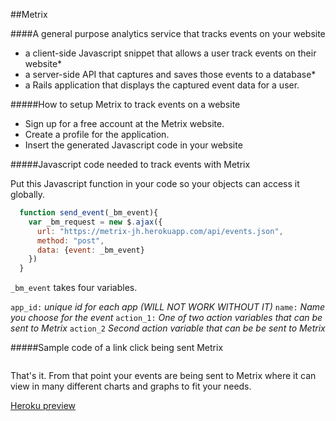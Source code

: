 ##Metrix

####A general purpose analytics service that tracks events on your website

* a client-side Javascript snippet that allows a user track events on their website* 
* a server-side API that captures and saves those events to a database* 
* a Rails application that displays the captured event data for a user.

#####How to setup Metrix to track events on a website

* Sign up for a free account at the Metrix website.
* Create a profile for the application.
* Insert the generated Javascript code in your website

#####Javascript code needed to track events with Metrix

Put this Javascript function in your code so your objects can access it globally.

```js
  function send_event(_bm_event){
    var _bm_request = new $.ajax({
      url: "https://metrix-jh.herokuapp.com/api/events.json",
      method: "post",
      data: {event: _bm_event}
    })
  }
```

`_bm_event` takes four variables.

`app_id:` *unique id for each app (WILL NOT WORK WITHOUT IT)*
`name:` *Name you choose for the event*
`action_1:` *One of two action variables that can be sent to Metrix*
`action_2` *Second action variable that can be be sent to Metrix*

#####Sample code of a link click being sent Metrix

```<a href="#" onclick="send_event({app_id: 42, name: 'example.com', action_1: 'homepage', action_2: 'mailto link clicked'})">click me</a>
```

That's it. From that point your events are being sent to Metrix where it can view in many different charts and graphs to fit your needs.

[Heroku preview](https://metrix-jh.herokuapp.com)

